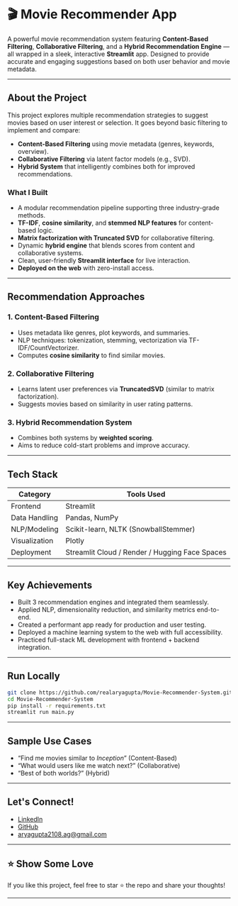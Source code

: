 # 🎬 Movie Recommender App

A powerful movie recommendation system featuring **Content-Based Filtering**, **Collaborative Filtering**, and a **Hybrid Recommendation Engine** — all wrapped in a sleek, interactive **Streamlit** app. Designed to provide accurate and engaging suggestions based on both user behavior and movie metadata.

<!-- [**Live Demo**](https://your-streamlit-app-url)  -->

---

## About the Project

This project explores multiple recommendation strategies to suggest movies based on user interest or selection. It goes beyond basic filtering to implement and compare:

* **Content-Based Filtering** using movie metadata (genres, keywords, overview).
* **Collaborative Filtering** via latent factor models (e.g., SVD).
* **Hybrid System** that intelligently combines both for improved recommendations.

### What I Built

* A modular recommendation pipeline supporting three industry-grade methods.
* **TF-IDF**, **cosine similarity**, and **stemmed NLP features** for content-based logic.
* **Matrix factorization with Truncated SVD** for collaborative filtering.
* Dynamic **hybrid engine** that blends scores from content and collaborative systems.
* Clean, user-friendly **Streamlit interface** for live interaction.
* **Deployed on the web** with zero-install access.

---

## Recommendation Approaches

### 1. Content-Based Filtering

* Uses metadata like genres, plot keywords, and summaries.
* NLP techniques: tokenization, stemming, vectorization via TF-IDF/CountVectorizer.
* Computes **cosine similarity** to find similar movies.

### 2. Collaborative Filtering

* Learns latent user preferences via **TruncatedSVD** (similar to matrix factorization).
* Suggests movies based on similarity in user rating patterns.

### 3. Hybrid Recommendation System

* Combines both systems by **weighted scoring**.
* Aims to reduce cold-start problems and improve accuracy.

---

## Tech Stack

| Category      | Tools Used                                     |
| ------------- | ---------------------------------------------- |
| Frontend      | Streamlit                                      |
| Data Handling | Pandas, NumPy                                  |
| NLP/Modeling  | Scikit-learn, NLTK (SnowballStemmer)           |
| Visualization | Plotly                                         |
| Deployment    | Streamlit Cloud / Render / Hugging Face Spaces |

---

## Key Achievements

* Built 3 recommendation engines and integrated them seamlessly.
* Applied NLP, dimensionality reduction, and similarity metrics end-to-end.
* Created a performant app ready for production and user testing.
* Deployed a machine learning system to the web with full accessibility.
* Practiced full-stack ML development with frontend + backend integration.

---

## Run Locally

```bash
git clone https://github.com/realaryagupta/Movie-Recommender-System.git
cd Movie-Recommender-System
pip install -r requirements.txt
streamlit run main.py
```

---

## Sample Use Cases

* “Find me movies similar to *Inception*” (Content-Based)
* “What would users like me watch next?” (Collaborative)
* “Best of both worlds?” (Hybrid)

---

## Let's Connect!

* [LinkedIn](https://www.linkedin.com/in/arya-gupta-9b5873218/)
* [GitHub](https://github.com/realaryagupta)
* [aryagupta2108.ag@gmail.com](mailto:aryagupta2108.ag@gmail.com)

---

## ⭐️ Show Some Love

If you like this project, feel free to star ⭐ the repo and share your thoughts!

---